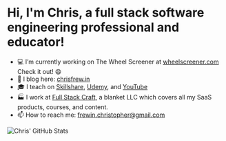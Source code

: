 # Hi, I'm Chris, a full stack software engineering professional and educator!

- 💻 I’m currently working on The Wheel Screener at [wheelscreener.com](https://wheelscreener.com) Check it out! 😄
- 📝  I blog here: [chrisfrew.in](https://chrisfrew.in)
- 🎓  I teach on [Skillshare](https://www.skillshare.com/user/christopherfrewin), [Udemy](https://www.udemy.com/user/chris-frewin/), and [YouTube](https://www.youtube.com/channel/UCLaNEXFBI1wpGtxvGVjfHKw)
- 🏭  I work at [Full Stack Craft](https://fullstackcraft.com), a blanket LLC which covers all my SaaS products, courses, and content.
- 📫  How to reach me: [frewin.christopher@gmail.com](mailto:frewin.christopher@gmail.com)

![Chris' GitHub Stats](https://github-readme-stats.vercel.app/api/?username=princefishthrower&show_icons=true&title_color=f92672&icon_color=00FFFF&text_color=9f9f9f&bg_color=1A1A1A)
